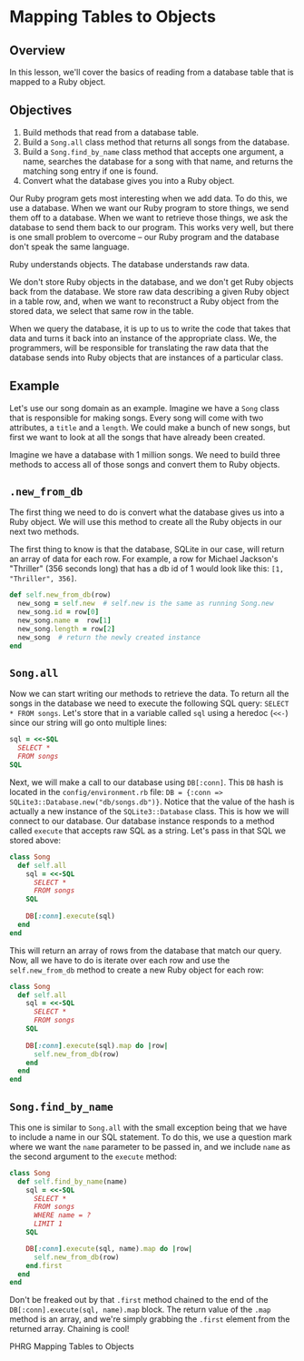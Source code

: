 # Mapping Tables to Objects

## Overview
In this lesson, we'll cover the basics of reading from a database table that is mapped to a Ruby object.

## Objectives
1. Build methods that read from a database table.
2. Build a `Song.all` class method that returns all songs from the database.
3. Build a `Song.find_by_name` class method that accepts one argument, a name, searches the database for a song with that name, and returns the matching song entry if one is found.
4. Convert what the database gives you into a Ruby object.

Our Ruby program gets most interesting when we add data. To do this, we use a database. When we want our Ruby program to store things, we send them off to a database. When we want to retrieve those things, we ask the database to send them back to our program. This works very well, but there is one small problem to overcome – our Ruby program and the database don't speak the same language.

Ruby understands objects. The database understands raw data.

We don't store Ruby objects in the database, and we don't get Ruby objects back from the database. We store raw data describing a given Ruby object in a table row, and, when we want to reconstruct a Ruby object from the stored data, we select that same row in the table.

When we query the database, it is up to us to write the code that takes that data and turns it back into an instance of the appropriate class. We, the programmers, will be responsible for translating the raw data that the database sends into Ruby objects that are instances of a particular class.

## Example
Let's use our song domain as an example. Imagine we have a `Song` class that is responsible for making songs. Every song will come with two attributes, a `title` and a `length`. We could make a bunch of new songs, but first we want to look at all the songs that have already been created.

Imagine we have a database with 1 million songs. We need to build three methods to access all of those songs and convert them to Ruby objects.

## `.new_from_db`
The first thing we need to do is convert what the database gives us into a Ruby object. We will use this method to create all the Ruby objects in our next two methods.

The first thing to know is that the database, SQLite in our case, will return an array of data for each row. For example, a row for Michael Jackson's "Thriller" (356 seconds long) that has a db id of 1 would look like this: `[1, "Thriller", 356]`.

```ruby
def self.new_from_db(row)
  new_song = self.new  # self.new is the same as running Song.new
  new_song.id = row[0]
  new_song.name =  row[1]
  new_song.length = row[2]
  new_song  # return the newly created instance
end
```

## `Song.all` 
Now we can start writing our methods to retrieve the data. To return all the songs in the database we need to execute the following SQL query: `SELECT * FROM songs`. Let's store that in a variable called `sql` using a heredoc (`<<-`) since our string will go onto multiple lines:
```ruby
sql = <<-SQL
  SELECT *
  FROM songs
SQL
```

Next, we will make a call to our database using `DB[:conn]`. This `DB` hash is located in the `config/environment.rb` file: `DB = {:conn => SQLite3::Database.new("db/songs.db")}`. Notice that the value of the hash is actually a new instance of the `SQLite3::Database` class. This is how we will connect to our database. Our database instance responds to a method called `execute` that accepts raw SQL as a string. Let's pass in that SQL we stored above:
```ruby
class Song
  def self.all
    sql = <<-SQL
      SELECT *
      FROM songs
    SQL
    
    DB[:conn].execute(sql)
  end
end
```

This will return an array of rows from the database that match our query. Now, all we have to do is iterate over each row and use the `self.new_from_db` method to create a new Ruby object for each row:
```ruby
class Song
  def self.all
    sql = <<-SQL
      SELECT *
      FROM songs
    SQL
    
    DB[:conn].execute(sql).map do |row|
      self.new_from_db(row)
    end
  end
end
```

## `Song.find_by_name`
This one is similar to `Song.all` with the small exception being that we have to include a name in our SQL statement. To do this, we use a question mark where we want the `name` parameter to be passed in, and we include `name` as the second argument to the `execute` method:
```ruby
class Song
  def self.find_by_name(name)
    sql = <<-SQL
      SELECT *
      FROM songs
      WHERE name = ?
      LIMIT 1
    SQL

    DB[:conn].execute(sql, name).map do |row|
      self.new_from_db(row)
    end.first
  end
end
```

Don't be freaked out by that `.first` method chained to the end of the `DB[:conn].execute(sql, name).map` block. The return value of the `.map` method is an array, and we're simply grabbing the `.first` element from the returned array. Chaining is cool!

<p data-visibility='hidden'>PHRG Mapping Tables to Objects</p>